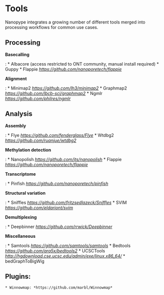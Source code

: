 # Tools

Nanopype integrates a growing number of different tools merged into processing workflows for common use cases.

## Processing
**Basecalling**

:   * Albacore (access restricted to ONT community, manual install required)
    * Guppy
    * Flappie *https://github.com/nanoporetech/flappie*

**Alignment**

:   * Minimap2 *https://github.com/lh3/minimap2*
    * Graphmap2 *https://github.com/lbcb-sci/graphmap2*
    * Ngmlr *https://github.com/philres/ngmlr*

## Analysis

**Assembly**

:   * Flye *https://github.com/fenderglass/Flye*
    * Wtdbg2 *https://github.com/ruanjue/wtdbg2*

**Methylation detection**

:   * Nanopolish *https://github.com/jts/nanopolish*
    * Flappie *https://github.com/nanoporetech/flappie*

**Transcriptome**

:   * Pinfish *https://github.com/nanoporetech/pinfish*

**Structural variation**

:   * Sniffles *https://github.com/fritzsedlazeck/Sniffles*
    * SVIM *https://github.com/eldariont/svim*

**Demultiplexing**

:   * Deepbinner *https://github.com/rrwick/Deepbinner*

**Miscellaneous**

:   * Samtools *https://github.com/samtools/samtools*
    * Bedtools *https://github.com/arq5x/bedtools2*
    * UCSCTools *http://hgdownload.cse.ucsc.edu/admin/exe/linux.x86_64/*
        * bedGraphToBigWig


## Plugins:
    * Winnowmap: *https://github.com/marbl/Winnowmap*
